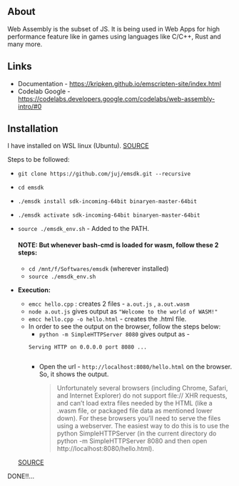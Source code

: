 ## About
Web Assembly is the subset of JS. It is being used in Web Apps for high performance feature like in games using languages like C/C++, Rust and many more.

## Links
* Documentation - https://kripken.github.io/emscripten-site/index.html
* Codelab Google - https://codelabs.developers.google.com/codelabs/web-assembly-intro/#0

## Installation
I have installed on WSL linux (Ubuntu). [SOURCE](https://kripken.github.io/emscripten-site/docs/getting_started/downloads.html)

Steps to be followed:
* `git clone https://github.com/juj/emsdk.git --recursive`
* `cd emsdk`
* `./emsdk install sdk-incoming-64bit binaryen-master-64bit`
* `./emsdk activate sdk-incoming-64bit binaryen-master-64bit`
* `source ./emsdk_env.sh` - Added to the PATH. <br/>
  #### NOTE: But whenever bash-cmd is loaded for wasm, follow these 2 steps:
   * `cd /mnt/f/Softwares/emsdk` (wherever installed)
   * `source ./emsdk_env.sh`
* **Execution:**
  * `emcc hello.cpp` : creates 2 files - `a.out.js` , `a.out.wasm`
  * `node a.out.js` gives output as `"Welcome to the world of WASM!"`
  * `emcc hello.cpp -o hello.html` - creates the .html file.
  * In order to see the output on the browser, follow the steps below: 
    * `python -m SimpleHTTPServer 8080` gives output as -
    ```
    Serving HTTP on 0.0.0.0 port 8080 ...
    
    
    ```
    * Open the url - `http://localhost:8080/hello.html` on the browser. So, it shows the output.
    
      > Unfortunately several browsers (including Chrome, Safari, and Internet Explorer) do not support file:// XHR requests, and can’t load extra files needed by the HTML (like a .wasm file, or packaged file data as mentioned lower down). For these browsers you’ll need to serve the files using a webserver. The easiest way to do this is to use the python SimpleHTTPServer (in the current directory do python -m SimpleHTTPServer 8080 and then open http://localhost:8080/hello.html).
   
   [SOURCE](https://kripken.github.io/emscripten-site/docs/getting_started/Tutorial.html#generating-html)
    

DONE!!...
    
